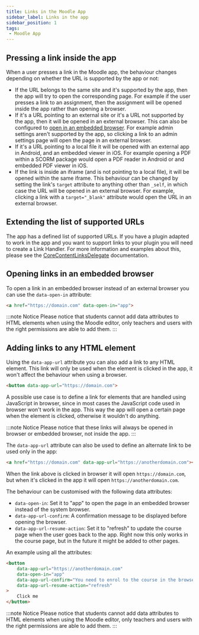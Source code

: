 ```yaml
---
title: Links in the Moodle App
sidebar_label: Links in the app
sidebar_position: 1
tags:
 - Moodle App
---
```


## Pressing a link inside the app

When a user presses a link in the Moodle app, the behaviour changes depending on whether the URL is supported by the app or not:

- If the URL belongs to the same site and it's supported by the app, then the app will try to open the corresponding page. For example if the user presses a link to an assignment, then the assignment will be opened inside the app rather than opening a browser.
- If it's a URL pointing to an external site or it's a URL not supported by the app, then it will be opened in an external browser. This can also be configured to [open in an embedded browser](#opening-links-in-an-embedded-browser). For example admin settings aren't supported by the app, so clicking a link to an admin settings page will open the page in an external browser.
- If it's a URL pointing to a local file it will be opened with an external app in Android, and an embedded viewer in iOS. For example opening a PDF within a SCORM package would open a PDF reader in Android or and embedded PDF viewer in iOS.
- If the link is inside an iframe (and is not pointing to a local file), it will be opened within the same iframe. This behaviour can be changed by setting the link's `target` attribute to anything other than `_self`, in which case the URL will be opened in an external browser. For example, clicking a link with a `target="_blank"` attribute would open the URL in an external browser.

## Extending the list of supported URLs

The app has a defined list of supported URLs. If you have a plugin adapted to work in the app and you want to support links to your plugin you will need to create a Link Handler. For more information and examples about this, please see the [CoreContentLinksDelegate](../plugins-development-guide/api-reference.md#corecontentlinksdelegate) documentation.

## Opening links in an embedded browser

To open a link in an embedded browser instead of an external browser you can use the `data-open-in` attribute:

```html
<a href="https://domain.com" data-open-in="app">
```

:::note Notice
Please notice that students cannot add data attributes to HTML elements when using the Moodle editor, only teachers and users with the right permissions are able to add them.
:::

## Adding links to any HTML element

Using the `data-app-url` attribute you can also add a link to any HTML element. This link will only be used when the element is clicked in the app, it won't affect the behaviour when using a browser.

```html
<button data-app-url="https://domain.com">
```

A possible use case is to define a link for elements that are handled using JavaScript in browser, since in most cases the JavaScript code used in browser won't work in the app. This way the app will open a certain page when the element is clicked, otherwise it wouldn't do anything.

:::note Notice
Please notice that these links will always be opened in browser or embedded browser, not inside the app.
:::

The `data-app-url` attribute can also be used to define an alternate link to be used only in the app:

```html
<a href="https://domain.com" data-app-url="https://anotherdomain.com"></a>
```

When the link above is clicked in browser it will open `https://domain.com`, but when it's clicked in the app it will open `https://anotherdomain.com`.

The behaviour can be customised with the following data attributes:

- `data-open-in`: Set it to "app" to open the page in an embedded browser instead of the system browser.
- `data-app-url-confirm`: A confirmation message to be displayed before opening the browser.
- `data-app-url-resume-action`: Set it to "refresh" to update the course page when the user goes back to the app. Right now this only works in the course page, but in the future it might be added to other pages.

An example using all the attributes:

```html
<button
    data-app-url="https://anotherdomain.com"
    data-open-in="app"
    data-app-url-confirm="You need to enrol to the course in the browser."
    data-app-url-resume-action="refresh"
>
    Click me
</button>
```

:::note Notice
Please notice that students cannot add data attributes to HTML elements when using the Moodle editor, only teachers and users with the right permissions are able to add them.
:::
